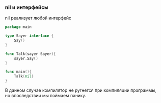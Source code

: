 ### nil и интерфейсы

nil реализует любой интерфейс

```go
package main

type Sayer interface {
	Say()
}

func Talk(sayer Sayer){
	sayer.Say()
}

func main(){
	Talk(nil)
}
```

В данном случае компилятор не ругнется при компиляции программы, но впоследствии мы поймаем панику.